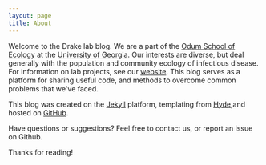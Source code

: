 ```yaml
---
layout: page
title: About
---
```



Welcome to the Drake lab blog. We are a part of the [Odum School of Ecology](http://www.ecology.uga.edu) at the [University of Georgia](http://www.uga.edu). Our interests are diverse, but deal generally with the population and community ecology of infectious disease. For information on lab projects, see our [website](http://daphnia.ecology.uga.edu/drakelab/). This blog serves as a platform for sharing useful code, and methods to overcome common problems that we've faced.



This blog was created on the [Jekyll](http://jekyllrb.com) platform, templating from [Hyde](http://hyde.getpoole.com),and hosted on [GitHub](https://github.com/taddallas).


Have questions or suggestions? Feel free to contact us, or report an issue on Github.

Thanks for reading!
